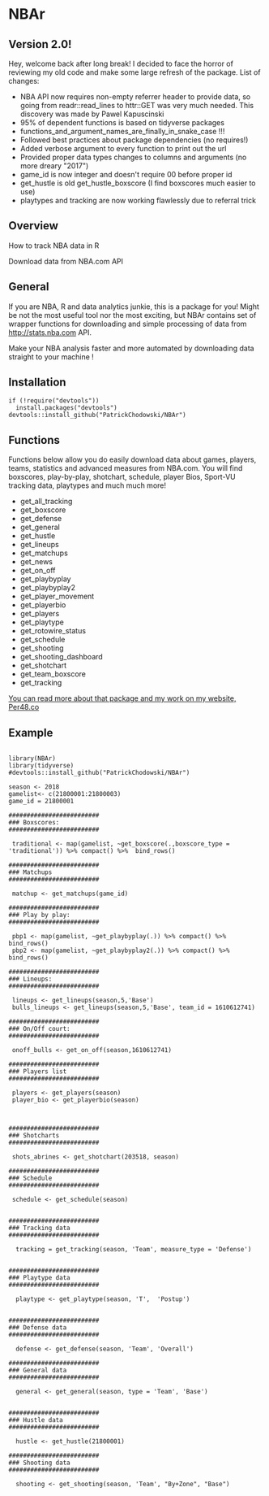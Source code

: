# NBAr

## Version 2.0!

Hey, welcome back after long break! I decided to face the horror of reviewing my old code and make some large refresh of the package. List of changes:

- NBA API now requires non-empty referrer header to provide data, so going from readr::read_lines to httr::GET was very much needed. This discovery was made by Pawel Kapuscinski
- 95% of dependent functions is based on tidyverse packages
- functions_and_argument_names_are_finally_in_snake_case !!!
- Followed best practices about package dependencies (no requires!)
- Added verbose argument to every function to print out the url
- Provided proper data types changes to columns and arguments (no more dreary "2017")
- game_id is now integer and doesn't require 00 before proper id
- get_hustle is old get_hustle_boxscore (I find boxscores much easier to use)
- playtypes and tracking are now working flawlessly due to referral trick


## Overview

How to track NBA data in R 

Download data from NBA.com API



## General

If you are NBA, R and data analytics junkie, this is a package for you! Might be not the most useful tool nor the most exciting, but NBAr contains set of wrapper functions for downloading and simple processing of data from http://stats.nba.com API.

Make your NBA analysis faster and more automated by downloading data straight to your machine !


## Installation

```
if (!require("devtools"))
  install.packages("devtools")
devtools::install_github("PatrickChodowski/NBAr")
```

## Functions

Functions below allow you do easily download data about games, players, teams, statistics and advanced measures from NBA.com. You will find boxscores, play-by-play, shotchart, schedule, player Bios, Sport-VU tracking data, playtypes and much much more!
 - get_all_tracking
 - get_boxscore
 - get_defense
 - get_general
 - get_hustle
 - get_lineups
 - get_matchups
 - get_news
 - get_on_off
 - get_playbyplay
 - get_playbyplay2
 - get_player_movement
 - get_playerbio
 - get_players
 - get_playtype
 - get_rotowire_status
 - get_schedule
 - get_shooting
 - get_shooting_dashboard
 - get_shotchart
 - get_team_boxscore
 - get_tracking


[You can read more about that package and my work on my website, Per48.co](https://www.per48.co)


## Example
```

library(NBAr)
library(tidyverse)
#devtools::install_github("PatrickChodowski/NBAr")

season <- 2018
gamelist<- c(21800001:21800003)
game_id = 21800001

#########################
### Boxscores:
#########################

 traditional <- map(gamelist, ~get_boxscore(.,boxscore_type = 'traditional')) %>% compact() %>%  bind_rows()

#########################
### Matchups 
#########################

 matchup <- get_matchups(game_id)

#########################
### Play by play:
#########################

 pbp1 <- map(gamelist, ~get_playbyplay(.)) %>% compact() %>%  bind_rows()
 pbp2 <- map(gamelist, ~get_playbyplay2(.)) %>% compact() %>%  bind_rows()

#########################
### Lineups:
#########################

 lineups <- get_lineups(season,5,'Base')
 bulls_lineups <- get_lineups(season,5,'Base', team_id = 1610612741)

#########################
### On/Off court:
#########################

 onoff_bulls <- get_on_off(season,1610612741)

#########################
### Players list
#########################

 players <- get_players(season)
 player_bio <- get_playerbio(season)

  

#########################
### Shotcharts
#########################

 shots_abrines <- get_shotchart(203518, season)

#########################
### Schedule
#########################

 schedule <- get_schedule(season)


#########################
### Tracking data
#########################

  tracking = get_tracking(season, 'Team', measure_type = 'Defense')


#########################
### Playtype data
#########################

  playtype <- get_playtype(season, 'T',  'Postup')


#########################
### Defense data
#########################

  defense <- get_defense(season, 'Team', 'Overall')

#########################
### General data
#########################

  general <- get_general(season, type = 'Team', 'Base')


#########################
### Hustle data
#########################

  hustle <- get_hustle(21800001)

#########################
### Shooting data
#########################

  shooting <- get_shooting(season, 'Team', "By+Zone", "Base")

```

